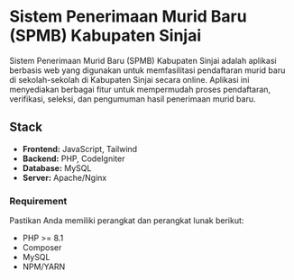 # Sistem Penerimaan Murid Baru (SPMB) Kabupaten Sinjai

Sistem Penerimaan Murid Baru (SPMB) Kabupaten Sinjai adalah aplikasi berbasis web yang digunakan untuk memfasilitasi pendaftaran murid baru di sekolah-sekolah di Kabupaten Sinjai secara online. Aplikasi ini menyediakan berbagai fitur untuk mempermudah proses pendaftaran, verifikasi, seleksi, dan pengumuman hasil penerimaan murid baru.

## Stack

- **Frontend:** JavaScript, Tailwind
- **Backend:** PHP, CodeIgniter
- **Database:** MySQL
- **Server:** Apache/Nginx

### Requirement 

Pastikan Anda memiliki perangkat dan perangkat lunak berikut:

- PHP >= 8.1
- Composer
- MySQL
- NPM/YARN

